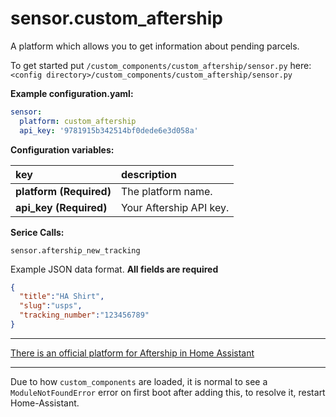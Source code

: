 # sensor.custom_aftership

A platform which allows you to get information about pending parcels.
  
To get started put `/custom_components/custom_aftership/sensor.py` here:  
`<config directory>/custom_components/custom_aftership/sensor.py`  
  
**Example configuration.yaml:**

```yaml
sensor:
  platform: custom_aftership
  api_key: '9781915b342514bf0dede6e3d058a'
```

**Configuration variables:**  
  
key | description  
:--- | :---  
**platform (Required)** | The platform name.  
**api_key (Required)** | Your Aftership API key.

**Serice Calls:**

`sensor.aftership_new_tracking`

Example JSON data format. **All fields are required**

```json
{
  "title":"HA Shirt",
  "slug":"usps",
  "tracking_number":"123456789"
}
```

***

[There is an official platform for Aftership in Home Assistant](https://www.home-assistant.io/components/sensor.aftership/)

***

Due to how `custom_components` are loaded, it is normal to see a `ModuleNotFoundError` error on first boot after adding this, to resolve it, restart Home-Assistant.
